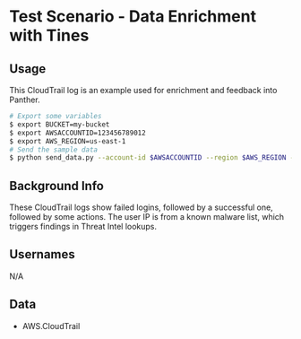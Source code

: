 # Test Scenario - Data Enrichment with Tines

## Usage

This CloudTrail log is an example used for enrichment and feedback into Panther.

```bash
# Export some variables
$ export BUCKET=my-bucket
$ export AWSACCOUNTID=123456789012
$ export AWS_REGION=us-east-1
# Send the sample data
$ python send_data.py --account-id $AWSACCOUNTID --region $AWS_REGION --compromise-datetime '2020-11-30T18:34:12+00:00' --bucket-name $BUCKET  --file enrichment-example/attacker_cloudtrail.yml
```

## Background Info

These CloudTrail logs show failed logins, followed by a successful one, followed by some actions. The user IP is from a known malware list, which triggers findings in Threat Intel lookups.

## Usernames

N/A

## Data

- AWS.CloudTrail
